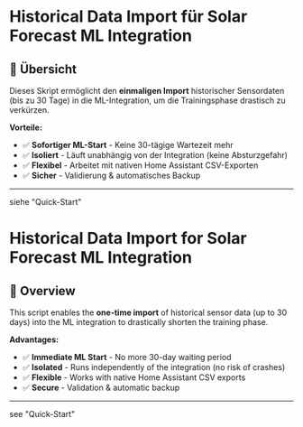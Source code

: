 # Historical Data Import für Solar Forecast ML Integration

## 📖 Übersicht

Dieses Skript ermöglicht den **einmaligen Import** historischer Sensordaten (bis zu 30 Tage) in die ML-Integration, um die Trainingsphase drastisch zu verkürzen.

**Vorteile:**
- ✅ **Sofortiger ML-Start** - Keine 30-tägige Wartezeit mehr
- ✅ **Isoliert** - Läuft unabhängig von der Integration (keine Absturzgefahr)
- ✅ **Flexibel** - Arbeitet mit nativen Home Assistant CSV-Exporten
- ✅ **Sicher** - Validierung & automatisches Backup

---
siehe "Quick-Start"


# Historical Data Import for Solar Forecast ML Integration

## 📖 Overview

This script enables the **one-time import** of historical sensor data (up to 30 days) into the ML integration to drastically shorten the training phase.

**Advantages:**
- ✅ **Immediate ML Start** - No more 30-day waiting period
- ✅ **Isolated** - Runs independently of the integration (no risk of crashes)
- ✅ **Flexible** - Works with native Home Assistant CSV exports
- ✅ **Secure** - Validation & automatic backup

---
see "Quick-Start"